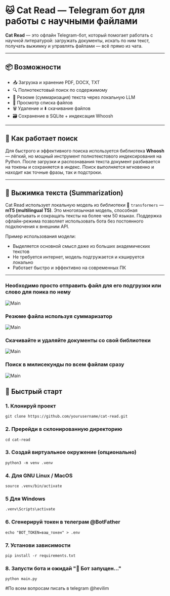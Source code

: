 # 🐱 Cat Read — Telegram бот для работы с научными файлами

**Cat Read** — это офлайн Telegram-бот, который помогает работать с научной литературой: загружать документы, искать по ним текст, получать выжимку и управлять файлами — всё прямо из чата.

---

## 📦 Возможности

- 📤 Загрузка и хранение PDF, DOCX, TXT
- 🔍 Полнотекстовый поиск по содержимому
- 🧠 Резюме (суммаризация) текста через локальную LLM
- 📁 Просмотр списка файлов
- 🗑 Удаление и ⬇ скачивание файлов
- 🗃 Сохранение в SQLite + индексация Whoosh

---

## 🧠 Как работает поиск

Для быстрого и эффективного поиска используется библиотека **Whoosh** — лёгкий, но мощный инструмент полнотекстового индексирования на Python. После загрузки и распознавания текста документ разбивается на токены и сохраняется в индекс. Поиск выполняется мгновенно и находит как точные фразы, так и подстроки.

---

## 🤖 Выжимка текста (Summarization)

Cat Read использует локальную модель из библиотеки 🤗 `transformers` — **mT5 (multilingual T5)**. Это многоязычная модель, способная обрабатывать и сокращать тексты на более чем 50 языках. Поддержка офлайн-режима позволяет использовать бота без постоянного подключения к внешним API.

Пример использования модели:
- Выделяется основной смысл даже из больших академических текстов
- Не требуется интернет, модель подгружается и кэшируется локально
- Работает быстро и эффективно на современных ПК

---

### Необходимо просто отправить файл для его подгрузки или слово для поика по нему
![Main](images/screenshot_1.png)
### Резюме файла используя суммаризатор
![Main](images/screenshot_2.png)
### Скачивайте и удаляйте документы со свой библиотеки
![Main](images/screenshot_3.png)
### Поиск в милисекунды по всем файлам сразу
![Main](images/screenshot_4.png)

###

## 🚀 Быстрый старт

### 1. Клонируй проект
```
git clone https://github.com/yourusername/cat-read.git
```
### 2. Пререйди в склонированную директорию
```
cd cat-read
```
### 3. Создай виртуальное окружение (опционально)
```
python3 -m venv .venv
```
### 4. Для GNU Linux / MacOS
```
source .venv/bin/activate
```
### 5 Для Windows
```
.venv\Scripts\activate
```
### 6. Сгенерируй токен в телеграм @BotFather
```
echo "BOT_TOKEN=ваш_токен" > .env
```
### 7. Установи зависимости 
```
pip install -r requirements.txt
```
### 8. Запусти бота и ожидай "🤖 Бот запущен..."
```
python main.py
```

#По всем вопросам писать в telegram @hevilim
